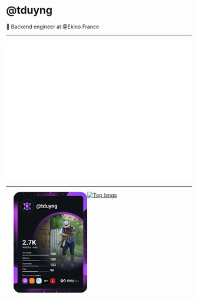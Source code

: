 # @tduyng

👋 Backend engineer at @Ekino France

---

![Metrics](./github-metrics.svg)

---

<div style="display: flex; justify-content: left; margin-left: 20px;">
 <a href="https://app.daily.dev/tduyng">
    <img src="./devcard.svg" width="200" alt="Tien Duy's Dev Card"/>
  </a>
  <a href="https://github-readme-stats.vercel.app/api/top-langs/?username=tduyng&theme=gruvbox&langs_count=5&hide=html,css,scss,TSQL,VBA">
    <img src="https://github-readme-stats.vercel.app/api/top-langs/?username=tduyng&theme=gruvbox&langs_count=5&hide=html,css,scss,TSQL,VBA" width="285" alt="Top langs"/>
  </a>

 
</div>

<!-- <a href="https://github-readme-stats.vercel.app/api?username=tduyng&show_icons=true&count_private=true&line_height=40&theme=gruvbox">
<img src="https://github-readme-stats.vercel.app/api?username=tduyng&show_icons=true&count_private=true&line_height=40&theme=gruvbox" width="320"  alt="TienDuy Github stats"/>
</a> -->